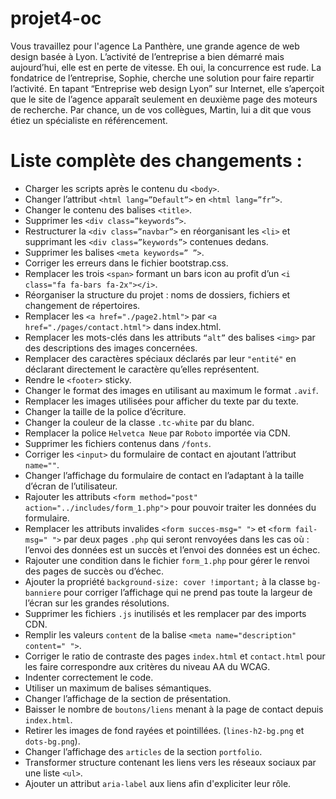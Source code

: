 # projet4-oc

Vous travaillez pour l'agence La Panthère, une grande agence de web design basée à Lyon. L’activité de l’entreprise a bien démarré mais aujourd’hui, elle est en perte de vitesse. Eh oui, la concurrence est rude. La fondatrice de l’entreprise, Sophie, cherche une solution pour faire repartir l’activité. En tapant “Entreprise web design Lyon” sur Internet, elle s’aperçoit que le site de l’agence apparaît seulement en deuxième page des moteurs de recherche. Par chance, un de vos collègues, Martin, lui a dit que vous étiez un spécialiste en référencement.

# Liste complète des changements :

- Charger les scripts après le contenu du `<body>`.
- Changer l’attribut `<html lang=”Default”>` en `<html lang=”fr”>`.
- Changer le contenu des balises `<title>`.
- Supprimer les `<div class=”keywords”>`.
- Restructurer la `<div class=”navbar”>` en réorganisant les `<li>` et supprimant les `<div class=”keywords”>` contenues dedans.
- Supprimer les balises `<meta keywords=” ”>`.
- Corriger les erreurs dans le fichier bootstrap.css.
- Remplacer les trois `<span>` formant un bars icon au profit d’un `<i class="fa fa-bars fa-2x"></i>`.
- Réorganiser la structure du projet : noms de dossiers, fichiers et changement de répertoires.
- Remplacer les `<a href="./page2.html">` par `<a href="./pages/contact.html">` dans index.html.
- Remplacer les mots-clés dans les attributs `“alt”` des balises `<img>` par des descriptions des images concernées.
- Remplacer des caractères spéciaux déclarés par leur `"entité"` en déclarant directement le caractère qu’elles représentent.
- Rendre le `<footer>` sticky.
- Changer le format des images en utilisant au maximum le format `.avif`.
- Remplacer les images utilisées pour afficher du texte par du texte.
- Changer la taille de la police d’écriture.
- Changer la couleur de la classe `.tc-white` par du blanc.
- Remplacer la police `Helvetca Neue` par `Roboto` importée via CDN.
- Supprimer les fichiers contenus dans `/fonts`.
- Corriger les `<input>` du formulaire de contact en ajoutant l’attribut `name=""`.
- Changer l’affichage du formulaire de contact en l’adaptant à la taille d’écran de l’utilisateur.
- Rajouter les attributs `<form method="post" action="../includes/form_1.php">` pour pouvoir traiter les données du formulaire.
- Remplacer les attributs invalides `<form succes-msg=" ">` et `<form fail-msg=" ">` par deux pages `.php` qui seront renvoyées dans les cas où : l’envoi des données est un succès et l’envoi des données est un échec.
- Rajouter une condition dans le fichier `form_1.php` pour gérer le renvoi des pages de succès ou d’échec.
- Ajouter la propriété `background-size: cover !important;` à la classe `bg-banniere` pour corriger l’affichage qui ne prend pas toute la largeur de l’écran sur les grandes résolutions.
- Supprimer les fichiers `.js` inutilisés et les remplacer par des imports CDN.
- Remplir les valeurs `content` de la balise `<meta name="description" content=" ">`.
- Corriger le ratio de contraste des pages `index.html` et `contact.html` pour les faire correspondre aux critères du niveau AA du WCAG.
- Indenter correctement le code.
- Utiliser un maximum de balises sémantiques.
- Changer l’affichage de la section de présentation.
- Baisser le nombre de `boutons/liens` menant à la page de contact depuis `index.html`.
- Retirer les images de fond rayées et pointillées. (`lines-h2-bg.png` et `dots-bg.png`).
- Changer l’affichage des `articles` de la section `portfolio`.
- Transformer structure contenant les liens vers les réseaux sociaux par une liste `<ul>`.
- Ajouter un attribut `aria-label` aux liens afin d'expliciter leur rôle.
